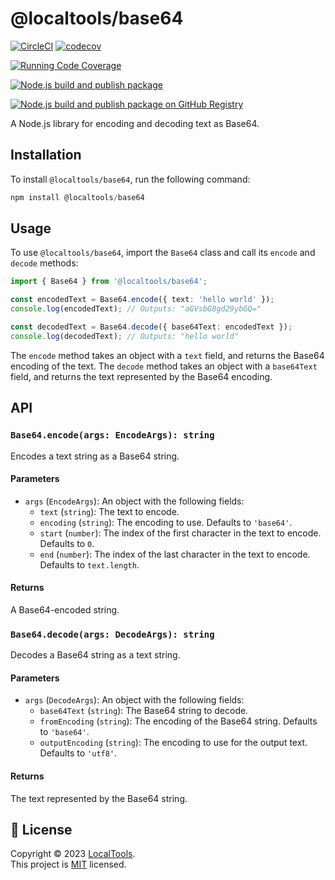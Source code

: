 # @localtools/base64

[![CircleCI](https://dl.circleci.com/status-badge/img/gh/localtools/nodejs-base64/tree/main.svg?style=svg)](https://dl.circleci.com/status-badge/redirect/gh/localtools/nodejs-base64/tree/main)
[![codecov](https://codecov.io/gh/localtools/nodejs-base64/branch/main/graph/badge.svg?token=I19QZWD095)](https://codecov.io/gh/localtools/nodejs-base64)

[![Running Code Coverage](https://github.com/localtools/nodejs-base64/actions/workflows/coverage.yml/badge.svg)](https://github.com/localtools/nodejs-base64/actions/workflows/coverage.yml)

[![Node.js build and publish package](https://github.com/localtools/nodejs-base64/actions/workflows/npm-publish.yml/badge.svg)](https://github.com/localtools/nodejs-base64/actions/workflows/npm-publish.yml)

[![Node.js build and publish package on GitHub Registry](https://github.com/localtools/nodejs-base64/actions/workflows/github-npm-publish.yml/badge.svg)](https://github.com/localtools/nodejs-base64/actions/workflows/github-npm-publish.yml)

A Node.js library for encoding and decoding text as Base64.

## Installation

To install `@localtools/base64`, run the following command:

```ts
npm install @localtools/base64
```

## Usage

To use `@localtools/base64`, import the `Base64` class and call its `encode` and `decode` methods:

```ts
import { Base64 } from '@localtools/base64';

const encodedText = Base64.encode({ text: 'hello world' });
console.log(encodedText); // Outputs: "aGVsbG8gd29ybGQ="

const decodedText = Base64.decode({ base64Text: encodedText });
console.log(decodedText); // Outputs: "hello world"
```

The `encode` method takes an object with a `text` field, and returns the Base64 encoding of the text. The `decode` method takes an object with a `base64Text` field, and returns the text represented by the Base64 encoding.

## API

### `Base64.encode(args: EncodeArgs): string`

Encodes a text string as a Base64 string.

#### Parameters

- `args` (`EncodeArgs`): An object with the following fields:
  - `text` (`string`): The text to encode.
  - `encoding` (`string`): The encoding to use. Defaults to `'base64'`.
  - `start` (`number`): The index of the first character in the text to encode. Defaults to `0`.
  - `end` (`number`): The index of the last character in the text to encode. Defaults to `text.length`.

#### Returns

A Base64-encoded string.

### `Base64.decode(args: DecodeArgs): string`

Decodes a Base64 string as a text string.

#### Parameters

- `args` (`DecodeArgs`): An object with the following fields:
  - `base64Text` (`string`): The Base64 string to decode.
  - `fromEncoding` (`string`): The encoding of the Base64 string. Defaults to `'base64'`.
  - `outputEncoding` (`string`): The encoding to use for the output text. Defaults to `'utf8'`.

#### Returns

The text represented by the Base64 string.

## 📝 License

Copyright © 2023 [LocalTools](https://github.com/localtools).<br />
This project is [MIT](LICENSE) licensed.
